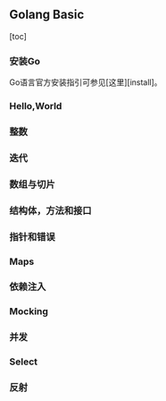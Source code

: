 ## Golang Basic

[toc]

### 安装Go

Go语言官方安装指引可参见[这里][install]。

[这里]:https://golang.org/doc/install



### Hello,World



### 整数



### 迭代



### 数组与切片



### 结构体，方法和接口



### 指针和错误



### Maps



### 依赖注入



### Mocking



### 并发



### Select



### 反射

